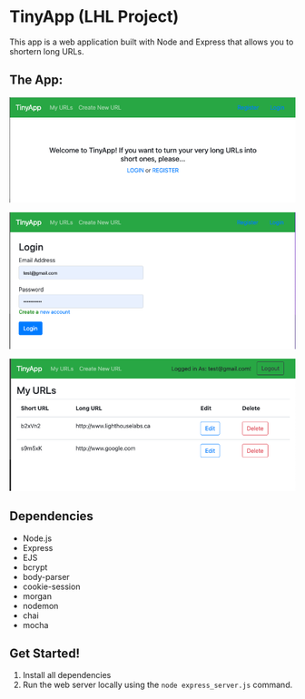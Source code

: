 # TinyApp (LHL Project)

This app is a web application built with Node and Express that allows you to shortern long URLs.

## The App:

!["Welcome Page"](https://github.com/nikaptushkina/tinyapp/blob/main/pics/Welcome.png)

!["Login Page"](https://github.com/nikaptushkina/tinyapp/blob/main/pics/Login.png)


!["Your URLs Page"](https://github.com/nikaptushkina/tinyapp/blob/main/pics/URLs.png)

## Dependencies

- Node.js
- Express
- EJS
- bcrypt
- body-parser
- cookie-session
- morgan
- nodemon
- chai
- mocha

## Get Started!

1. Install all dependencies 
2. Run the web server locally using the `node express_server.js` command.